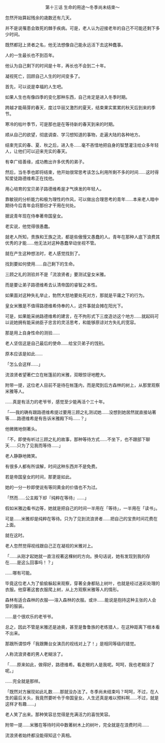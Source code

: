 <p align="center">第十三话 生命的用途～冬季尚未结束～</p>

忽然开始算起残余的歳数还有几天。

并不是说罹患会致死的棘手疾病。可是，老人认为迎接老年的自己不可能还剩下多少时间。

既然都冠上贤者之名，他无法想像自己能永远活下去这种蠢事。

人的一生最长也不到百年。

他认为自己剩下的时间是十年，再长也不会到二十年。

凝视死亡，回顾自己人生的时间变多了。

首先，可以说是幸福的人生吧。

如果人生也有像四季的变化那种东西，自己肯定是进入冬季时期。

跨越才能萌芽的春天，度过华丽又激烈的夏天，结束果实累累的秋天后到来的季节。

寒冷的枯叶季节，可是那也是在等待新的春天到来的时期。

顺从自己的欲望，彻底调查、学习想知道的事物，走遍大陆的各种地方。

结束充实的春、夏、秋之后，进入冬……毫不吝惜地把自身的智慧灌注给众多年轻人，让他们可以迎来充实的春天。

有幸广结善缘，成功教出许多优秀的弟子。

然后，当冬季也即将结束，他开始很常思考该怎么利用所剩不多的时间……这时得知爱徒路德维希正在找他。

用心培育的宝贝弟子路德维希是才气焕发的年轻人。

靠敏锐的分析能力和极为理性的作风，可以做出合理思考的青年……本来老人暗中期待今后青年会将那份才干用在何处。

据说青年现在侍奉著帝国皇女。

老实说，他觉得很愚蠢。

就老人所知，贵族和王族之流，都是些傲慢又愚蠢的人。青年在那种人底下浪费其优秀的才能……他无法对这种愚蠢举动坐视不管。

就在产生这种想法时，老人感觉找到了。

找到要如何使用……自己剩下的生命。

三顾之礼的测验并不是「流浪贤者」要测试皇女米雅。

而是要让弟子路德维希去认清帝国的睿智之本性。

如果面对这种失礼举止，勃然大怒地要处死对方，那就是平庸之下的行为。

皇女米雅是不值得路德维希侍奉的人，这件事就会摊在阳光下。

可是，如果能采纳路德维希的建言，在不拘形式下三度造访这个地方……就起码可以说她拥有能采纳臣子忠言的灵活思考，和能够原谅对方失礼的宽容。

那是用上自身性命的测验……

老人坚信这是自己最后的使命……给宝贝弟子的饯别。

原本应该是如此……

「怎么会这样……」

流浪贤者望著伫立在帐篷前的米雅，双眼惊讶地瞪大。

附带一提，这位老人目前不是待在帐篷内，而是爬到后方森林的树上，从那里观察米雅等人。

……真是有活力的老爷爷，感觉至少能再活个三十年。

「──我的确有跟路德维希提过要用三顾之礼测试她……没想到她居然就直接站著等……路德维希是有告诉米雅殿下吗……？」

他微微地侧著头。

「不，即使有听过三顾之礼的故事，那种等待方式……不坐下，也不跟部下聊天……只为了见我而等待……」

老人静静地微笑。

有很多人都有所误解，时间这种东西并不是免费。

若是帝国皇女的时间，那更是如此。

她的一分一秒即使说有等同黄金的价值也不为过。

「然而……公主殿下却『纯粹在等待』……」

假如米雅边看书边等，她就是把自己的时间一半用在「等待」，一半用在「读书」。

可是……米雅却是纯粹在等待。只为了见到流浪贤者……把自己的宝贵时间花费在上面。

就在这时。

老人忽然觉得视线跟自己正在凝视的米雅对上。

「……从刚才起她就一直注视著这棵树的方向。换句话说，她有发现到我的存在……是这么回事吗！？」

……哪有可能。

毕竟这位老人为了偷偷躲起来观察，穿著全身都贴上树叶，也就是经过迷彩处理的衣服。他穿著这套衣服爬上树，从上方观察米雅等人的情形。

森林有适合森林的衣服──溶入森林的衣服。或许……能说是抱持这种主张的人会穿的服装。

……是个很欢乐的老爷爷。

总之，因此不管是米雅还是迪奥，甚至是鲁鲁族的老练猎人，在这种距离下根本看不出来。

那跟所谓惊呼「我跟舞台女演员的视线对上了！」是相同等级的错觉。

人称流浪贤者的男人老糊涂了。

「……原来如此，做得好，路德维希。看走眼的人是我呢。呵呵，我也老糊涂了呢。」

……完全就是那样。

「既然对方展现如此礼数……那就没办法了。冬季尚未结束吗？呵呵，不过，在人生的最后关头，我竟然要听令于帝国皇女。人生还真是难以预料啊……不过，就是这样才有趣……」

老人笑了出来。那种笑容总觉得是充满活力的喜悦笑容。

附带一提……米雅在等待时间中数著树木上的树叶，完全就是在浪费时间……

流浪贤者始终都没能得知这个真相。

